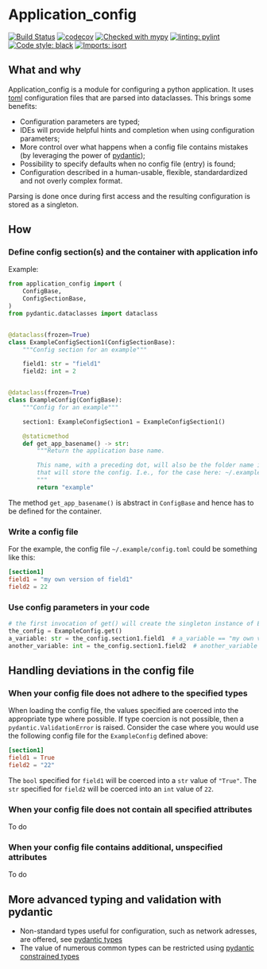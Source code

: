 # Application_config

[![Build Status](https://github.com/StockwatchDev/application_config/actions/workflows/application_config-tests.yml/badge.svg?branch=develop)](https://github.com/StockwatchDev/application_config/actions)
[![codecov](https://codecov.io/gh/StockwatchDev/application_config/branch/develop/graph/badge.svg)](https://app.codecov.io/gh/StockwatchDev/application_config)
[![Checked with mypy](http://www.mypy-lang.org/static/mypy_badge.svg)](http://mypy-lang.org/)
[![linting: pylint](https://img.shields.io/badge/linting-pylint-yellowgreen)](https://github.com/PyCQA/pylint)
[![Code style: black](https://img.shields.io/badge/code%20style-black-000000.svg)](https://github.com/psf/black)
[![Imports: isort](https://img.shields.io/badge/%20imports-isort-%231674b1?style=flat&labelColor=ef8336)](https://pycqa.github.io/isort/)

## What and why

Application_config is a module for configuring a python application. It uses 
[toml](https://toml.io/en/) configuration files that are parsed into dataclasses.
This brings some benefits:

- Configuration parameters are typed;
- IDEs will provide helpful hints and completion when using configuration parameters;
- More control over what happens when a config file contains mistakes
  (by leveraging the power of [pydantic](https://docs.pydantic.dev/));
- Possibility to specify defaults when no config file (entry) is found;
- Configuration described in a human-usable, flexible, standardardized and not overly 
  complex format.

Parsing is done once during first access and the resulting configuration is stored
as a singleton.

## How

### Define config section(s) and the container with application info

Example:

```python
from application_config import (
    ConfigBase,
    ConfigSectionBase,
)
from pydantic.dataclasses import dataclass


@dataclass(frozen=True)
class ExampleConfigSection1(ConfigSectionBase):
    """Config section for an example"""

    field1: str = "field1"
    field2: int = 2


@dataclass(frozen=True)
class ExampleConfig(ConfigBase):
    """Config for an example"""

    section1: ExampleConfigSection1 = ExampleConfigSection1()

    @staticmethod
    def get_app_basename() -> str:
        """Return the application base name.

        This name, with a preceding dot, will also be the folder name in the home directory
        that will store the config. I.e., for the case here: ~/.example
        """
        return "example"

```

The method `get_app_basename()` is abstract in `ConfigBase` and hence has to be defined
for the container.

### Write a config file

For the example, the config file `~/.example/config.toml` could be something like this:

```toml
[section1]
field1 = "my own version of field1"
field2 = 22
```

### Use config parameters in your code

```python
# the first invocation of get() will create the singleton instance of ExampleConfig
the_config = ExampleConfig.get()
a_variable: str = the_config.section1.field1  # a_variable == "my own version of field1"
another_variable: int = the_config.section1.field2  # another_variable == 22
```

## Handling deviations in the config file

### When your config file does not adhere to the specified types

When loading the config file, the values specified are coerced into the appropriate type
where possible. If type coercion is not possible, then a `pydantic.ValidationError`
is raised. Consider the case where you would use the following config file for 
the `ExampleConfig` defined above:

```toml
[section1]
field1 = True
field2 = "22"
```

The `bool` specified for `field1` will be coerced into a `str` value of `"True"`.
The `str` specified for `field2` will be coerced into an `int` value of `22`.

### When your config file does not contain all specified attributes

To do

### When your config file contains additional, unspecified attributes

To do

## More advanced typing and validation with pydantic

- Non-standard types useful for configuration, such as network adresses, are offered, see 
  [pydantic types](https://docs.pydantic.dev/usage/types/#pydantic-types)
- The value of numerous common types can be restricted using 
  [pydantic constrained types](https://docs.pydantic.dev/usage/types/#constrained-types)
